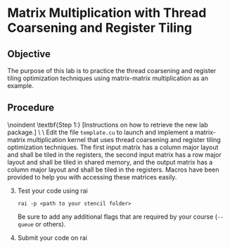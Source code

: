 # Matrix Multiplication with Thread Coarsening and Register Tiling

## Objective 
The purpose of this lab is to practice the thread coarsening and register tiling optimization techniques using matrix-matrix multiplication as an example.

## Procedure 
\noindent \textbf{Step 1:} [Instructions on how to retrieve the new lab package.]
\\
\\
Edit the file `template.cu` to launch and implement a matrix-matrix multiplication kernel that uses thread coarsening and register tiling optimization techniques. The first input matrix has a column major layout and shall be tiled in the registers, the second input matrix has a row major layout and shall be tiled in shared memory, and the output matrix has a column major layout and shall be tiled in the registers. Macros have been provided to help you with accessing these matrices easily.

3. Test your code using rai

    `rai -p <path to your stencil folder>`

    Be sure to add any additional flags that are required by your course (`--queue` or others).

4. Submit your code on rai
